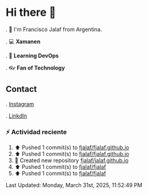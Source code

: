 # Hi there 👋

. :raising_hand: I'm Francisco Jalaf from Argentina.

. :computer: **Xamanen**

. :pencil: **Learning DevOps**

. :eyeglasses: **Fan of Technology**

## Contact

. [Instagram](https://www.instagram.com/francisco.jalaf/)

. [LinkdIn](www.linkedin.com/in/fjalaf)

### :zap: Actividad reciente
<!--RECENT_ACTIVITY:start-->
1. ⬆️ Pushed 1 commit(s) to [fjalaf/fjalaf.github.io](https://github.com/fjalaf/fjalaf.github.io)<br>
2. ⬆️ Pushed 1 commit(s) to [fjalaf/fjalaf.github.io](https://github.com/fjalaf/fjalaf.github.io)<br>
3. 📔 Created new repository [fjalaf/jalaf.github.io](https://github.com/fjalaf/jalaf.github.io)<br>
4. ⬆️ Pushed 1 commit(s) to [fjalaf/fjalaf](https://github.com/fjalaf/fjalaf)<br>
5. ⬆️ Pushed 1 commit(s) to [fjalaf/fjalaf](https://github.com/fjalaf/fjalaf)<br>
<!--RECENT_ACTIVITY:end-->
<!--RECENT_ACTIVITY:last_update-->
Last Updated: Monday, March 31st, 2025, 11:52:49 PM
<!--RECENT_ACTIVITY:last_update_end-->

